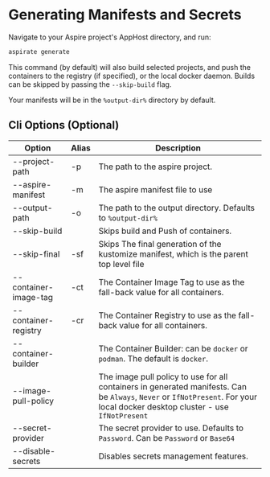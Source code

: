 # Generating Manifests and Secrets

Navigate to your Aspire project's AppHost directory, and run:

```bash
aspirate generate
```
This command (by default) will also build selected projects, and push the containers to the registry (if specified), or the local docker daemon.
Builds can be skipped by passing the `--skip-build` flag.

Your manifests will be in the `%output-dir%` directory by default.

## Cli Options (Optional)

| Option                | Alias | Description                                                                                                                                                                    |
|-----------------------|-------|--------------------------------------------------------------------------------------------------------------------------------------------------------------------------------|
| --project-path        | -p    | The path to the aspire project.                                                                                                                                                |
| --aspire-manifest     | -m    | The aspire manifest file to use                                                                                                                                                |
| --output-path         | -o    | The path to the output directory. Defaults to `%output-dir%`                                                                                                                   |
| --skip-build          |       | Skips build and Push of containers.                                                                                                                                            |
| --skip-final          | -sf   | Skips The final generation of the kustomize manifest, which is the parent top level file                                                                                       |
| --container-image-tag | -ct   | The Container Image Tag to use as the fall-back value for all containers.                                                                                                      |
| --container-registry  | -cr   | The Container Registry to use as the fall-back value for all containers.                                                                                                       |
| --container-builder   |       | The Container Builder: can be `docker` or `podman`. The default is `docker`.                                                                                                   |
| --image-pull-policy   |       | The image pull policy to use for all containers in generated manifests. Can be `Always`, `Never` or `IfNotPresent`. For your local docker desktop cluster - use `IfNotPresent` |
| --secret-provider     |       | The secret provider to use. Defaults to `Password`. Can be `Password` or `Base64`                                                                                              |
| --disable-secrets     |       | Disables secrets management features.                                                                                                                                          |